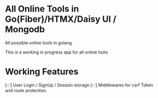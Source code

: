 # All Online Tools in Go(Fiber)/HTMX/Daisy UI / Mongodb

All possible online tools in golang.

<p>This is a working in progress app for all online tools</p> 


# Working Features

[✅] User Login / SignUp / Session storage 
[✅] Middlewares for csrf Token and route protection.